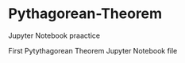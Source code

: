 # Pythagorean-Theorem
Jupyter Notebook praactice


First Pytythagorean Theorem Jupyter Notebook file
